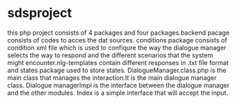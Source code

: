 # sdsproject
this php project consists of 4 packages and four packages.backend pacage consists of codes to acces the dat sources. conditions
package consists of condition xml file which is used to confiqure the way the dialogue manager selects the way to respond and the different scenarios that the system might encounter.nlg-templates contain different responses in .txt file format
and states package used to store states.
DialogueManager.class.php is the main class that manages the interaction.It is the main dialogue manager class. Dialogue managerImpl is the interface between the dialogue manager and the other modules. Index is a simple interface that will accept the input. 
